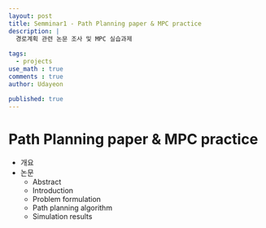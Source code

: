 ```yaml
---
layout: post
title: Semminar1 - Path Planning paper & MPC practice
description: |
  경로계획 관련 논문 조사 및 MPC 실습과제
  
tags:
  - projects
use_math : true
comments : true
author: Udayeon

published: true
---
```


# Path Planning paper & MPC practice
- 개요
- 논문
  - Abstract
  - Introduction
  - Problem formulation
  - Path planning algorithm
  - Simulation results 

